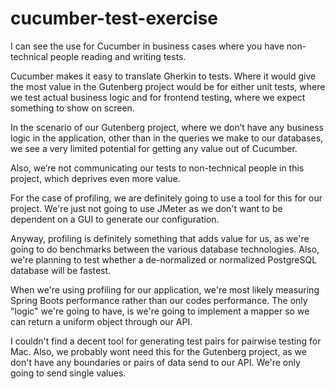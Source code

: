 # cucumber-test-exercise

I can see the use for Cucumber in business cases where you have non-technical people 
reading and writing tests. 

Cucumber makes it easy to translate Gherkin to tests. 
Where it would give the most value in the Gutenberg project would be for either unit tests, 
where we test actual business logic and for frontend testing, 
where we expect something to show on screen.

 
In the scenario of our Gutenberg project, 
where we don’t have any business logic in the application, other than in the queries we
make to our databases, we see a very limited potential for getting any value out of Cucumber. 
 
Also, we’re not communicating our tests to non-technical people in this project, which deprives even more value. 


For the case of profiling, we are definitely going to use a tool for this for our project. 
We're just not going to use JMeter as we don't want to be dependent on a GUI to generate our
configuration. 

Anyway, profiling is definitely something that adds value for us, as we're going to do benchmarks
between the various database technologies. Also, we're planning to test whether a de-normalized or
normalized PostgreSQL database will be fastest. 

When we're using profiling for our application, we're most likely measuring Spring Boots performance
rather than our codes performance. The only "logic" we're going to have, is we're going to 
implement a mapper so we can return a uniform object through our API.

I couldn't find a decent tool for generating test pairs for pairwise testing for Mac. Also, 
we probably wont need this for the Gutenberg project, as we don't have any boundaries or pairs
of data send to our API. We're only going to send single values.  